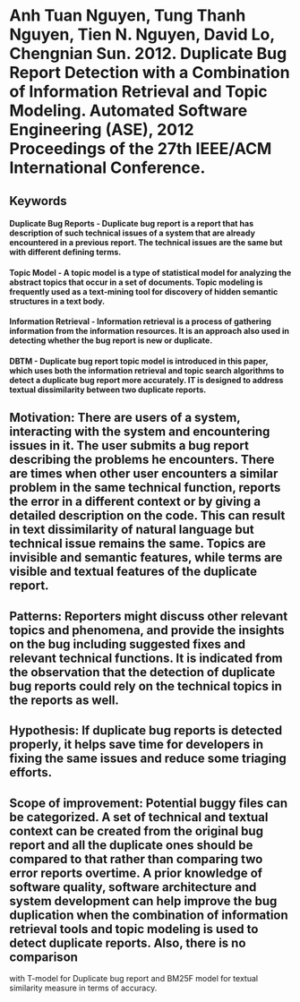 # Anh Tuan Nguyen, Tung Thanh Nguyen, Tien N. Nguyen, David Lo, Chengnian Sun. 2012. Duplicate Bug Report Detection with a Combination of Information Retrieval and Topic Modeling. Automated Software Engineering (ASE), 2012 Proceedings of the 27th IEEE/ACM International Conference.

## Keywords 

#### Duplicate Bug Reports - Duplicate bug report is a report  that has description of such technical issues of a system that are already encountered in a previous report. The technical issues are the same but with different defining terms.

#### Topic Model - A topic model is a type of statistical model for analyzing the abstract topics that occur in a set of documents. Topic modeling is frequently used as a text-mining tool for discovery of hidden semantic structures in a text body.

#### Information Retrieval - Information retrieval is a process of gathering information from the information resources. It is an approach also used in detecting whether the bug report is new or duplicate.

#### DBTM - Duplicate bug report topic model is introduced in this paper, which uses both the information retrieval and topic search algorithms to detect a duplicate bug report more accurately. IT is designed to address textual dissimilarity between two duplicate reports.

## Motivation: There are users of a system, interacting with the system and encountering issues in it. The user submits a bug report describing the problems he encounters. There are times when other user encounters a similar problem in the same technical function, reports the error in a different context or by giving a detailed description on the code. This can result in text dissimilarity of natural language but technical issue remains the same. Topics are invisible and semantic features, while terms are visible and textual features of the duplicate report.

## Patterns: Reporters might discuss other relevant topics and phenomena, and provide the insights on the bug including suggested fixes and relevant technical functions. It is indicated from the observation that the detection of duplicate bug reports could rely on the technical topics in the reports as well.

## Hypothesis: If duplicate bug reports is detected properly, it helps save time for developers in fixing the same issues and reduce some triaging efforts.

## Scope of improvement: Potential buggy files can be categorized. A set of technical and textual context can be created from the original bug report and all the duplicate ones should be compared to that rather than comparing two error reports overtime. A prior knowledge of software quality, software architecture and system development can help improve the bug duplication when the combination of information retrieval tools and topic modeling is used to detect duplicate reports. Also, there is no comparison
 with T-model for Duplicate bug report and BM25F model for textual similarity measure in terms of accuracy.

